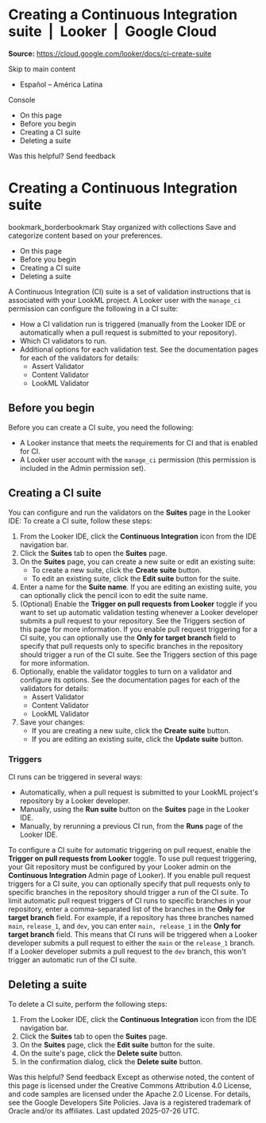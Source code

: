 # Creating a Continuous Integration suite  |  Looker  |  Google Cloud

**Source:** https://cloud.google.com/looker/docs/ci-create-suite

Skip to main content 
  * Español – América Latina

Console 


  * On this page
  * Before you begin
  * Creating a CI suite
  * Deleting a suite




Was this helpful?
Send feedback 
#  Creating a Continuous Integration suite
bookmark_borderbookmark Stay organized with collections  Save and categorize content based on your preferences.
  * On this page
  * Before you begin
  * Creating a CI suite
  * Deleting a suite


A Continuous Integration (CI) suite is a set of validation instructions that is associated with your LookML project. A Looker user with the `manage_ci` permission can configure the following in a CI suite:
  * How a CI validation run is triggered (manually from the Looker IDE or automatically when a pull request is submitted to your repository).
  * Which CI validators to run.
  * Additional options for each validation test. See the documentation pages for each of the validators for details: 
    * Assert Validator
    * Content Validator
    * LookML Validator


## Before you begin
Before you can create a CI suite, you need the following:
  * A Looker instance that meets the requirements for CI and that is enabled for CI.
  * A Looker user account with the `manage_ci` permission (this permission is included in the Admin permission set).


## Creating a CI suite
You can configure and run the validators on the **Suites** page in the Looker IDE:
To create a CI suite, follow these steps:
  1. From the Looker IDE, click the **Continuous Integration** icon from the IDE navigation bar.
  2. Click the **Suites** tab to open the **Suites** page.
  3. On the **Suites** page, you can create a new suite or edit an existing suite: 
     * To create a new suite, click the **Create suite** button.
     * To edit an existing suite, click the **Edit suite** button for the suite.
  4. Enter a name for the **Suite name**. If you are editing an existing suite, you can optionally click the pencil icon to edit the suite name.
  5. (Optional) Enable the **Trigger on pull requests from Looker** toggle if you want to set up automatic validation testing whenever a Looker developer submits a pull request to your repository. See the Triggers section of this page for more information.
If you enable pull request triggering for a CI suite, you can optionally use the **Only for target branch** field to specify that pull requests only to specific branches in the repository should trigger a run of the CI suite. See the Triggers section of this page for more information.
  6. Optionally, enable the validator toggles to turn on a validator and configure its options. See the documentation pages for each of the validators for details:
     * Assert Validator
     * Content Validator
     * LookML Validator
  7. Save your changes:
     * If you are creating a new suite, click the **Create suite** button.
     * If you are editing an existing suite, click the **Update suite** button. 


### Triggers
CI runs can be triggered in several ways:
  * Automatically, when a pull request is submitted to your LookML project's repository by a Looker developer.
  * Manually, using the **Run suite** button on the **Suites** page in the Looker IDE.
  * Manually, by rerunning a previous CI run, from the **Runs** page of the Looker IDE.


To configure a CI suite for automatic triggering on pull request, enable the **Trigger on pull requests from Looker** toggle. To use pull request triggering, your Git repository must be configured by your Looker admin on the **Continuous Integration** Admin page of Looker).
If you enable pull request triggers for a CI suite, you can optionally specify that pull requests only to specific branches in the repository should trigger a run of the CI suite. To limit automatic pull request triggers of CI runs to specific branches in your repository, enter a comma-separated list of the branches in the **Only for target branch** field.
For example, if a repository has three branches named `main`, `release_1`, and `dev`, you can enter `main, release_1` in the **Only for target branch** field. This means that CI runs will be triggered when a Looker developer submits a pull request to either the `main` or the `release_1` branch. If a Looker developer submits a pull request to the `dev` branch, this won't trigger an automatic run of the CI suite.
## Deleting a suite
To delete a CI suite, perform the following steps:
  1. From the Looker IDE, click the **Continuous Integration** icon from the IDE navigation bar.
  2. Click the **Suites** tab to open the **Suites** page.
  3. On the **Suites** page, click the **Edit suite** button for the suite.
  4. On the suite's page, click the **Delete suite** button.
  5. In the confirmation dialog, click the **Delete suite** button.


Was this helpful?
Send feedback 
Except as otherwise noted, the content of this page is licensed under the Creative Commons Attribution 4.0 License, and code samples are licensed under the Apache 2.0 License. For details, see the Google Developers Site Policies. Java is a registered trademark of Oracle and/or its affiliates.
Last updated 2025-07-26 UTC.


